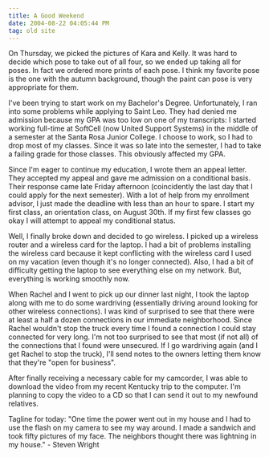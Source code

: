 ```yaml
---
title: A Good Weekend
date: 2004-08-22 04:05:44 PM
tag: old site
---
```


On Thursday, we picked the pictures of Kara and Kelly. It was hard to decide which pose to take out of all four, so we ended up taking all for poses. In fact we ordered more prints of each pose. I think my favorite pose is the one with the autumn background, though the paint can pose is very appropriate for them.

I've been trying to start work on my Bachelor's Degree. Unfortunately, I ran into some problems while applying to Saint Leo. They had denied me admission because my GPA was too low on one of my transcripts: I started working full-time at SoftCell (now United Support Systems) in the middle of a semester at the Santa Rosa Junior College. I choose to work, so I had to drop most of my classes. Since it was so late into the semester, I had to take a failing grade for those classes. This obviously affected my GPA.

Since I'm eager to continue my education, I wrote them an appeal letter. They accepted my appeal and gave me admission on a conditional basis. Their response came late Friday afternoon (coincidently the last day that I could apply for the next semester). With a lot of help from my enrollment advisor, I just made the deadline with less than an hour to spare. I start my first class, an orientation class, on August 30th. If my first few classes go okay I will attempt to appeal my conditional status.

Well, I finally broke down and decided to go wireless. I picked up a wireless router and a wireless card for the laptop. I had a bit of problems installing the wireless card because it kept conflicting with the wireless card I used on my vacation (even though it's no longer connected). Also, I had a bit of difficulty getting the laptop to see everything else on my network. But, everything is working smoothly now.

When Rachel and I went to pick up our dinner last night, I took the laptop along with me to do some wardriving (essentially driving around looking for other wireless connections). I was kind of surprised to see that there were at least a half a dozen connections in our immediate neighborhood. Since Rachel wouldn't stop the truck every time I found a connection I could stay connected for very long. I'm not too surprised to see that most (if not all) of the connections that I found were unsecured. If I go wardriving again (and I get Rachel to stop the truck), I'll send notes to the owners letting them know that they're "open for business".

After finally receiving a necessary cable for my camcorder, I was able to download the video from my recent Kentucky trip to the computer. I'm planning to copy the video to a CD so that I can send it out to my newfound relatives.

Tagline for today: "One time the power went out in my house and I had to use the flash on my camera to see my way around. I made a sandwich and took fifty pictures of my face. The neighbors thought there was lightning in my house." - Steven Wright
